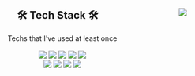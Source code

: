 
<div align="center">
  <a href="https://github.com/hyeokjin-eun">
    <img align="right" src="https://github-readme-stats.vercel.app/api?username=hyeokjin-eun&show_icons=true&theme=radical" />
  </a>
  
  🛠 Tech Stack 🛠 <br>
  ---
  Techs that I've used at least once <br><br>
  <a href="#"><img src="https://img.shields.io/badge/Java-E68A10?style=flat-square&logo=java&logoColor=white"/></a>
  <a href="#"><img src="https://img.shields.io/badge/Spring Boot-67AA3C?style=flat-square&logo=Spring Boot&logoColor=white"/></a>
  <a href="#"><img src="https://img.shields.io/badge/Mysql-3E6E93?style=flat-square&logo=Mysql&logoColor=black"/></a>
  <a href="#"><img src="https://img.shields.io/badge/Docker-228EE1?style=flat-square&logo=Docker&logoColor=white"/></a>
  <a href="#"><img src="https://img.shields.io/badge/Golnag-65CCD9?style=flat-square&logo=Go&logoColor=white"/></a>
  <br>
  <a href="#"><img src="https://img.shields.io/badge/Javascript-EAD41C?style=flat-square&logo=Javascript&logoColor=white"/></a>
  <a href="#"><img src="https://img.shields.io/badge/Linux-050407?style=flat-square&logo=Linux&logoColor=white"/></a>
  <a href="#"><img src="https://img.shields.io/badge/Git-E44C30?style=flat-square&logo=Git&logoColor=white"/></a>
  <a href="#"><img src="https://img.shields.io/badge/Elasticsearch-00B5AA?style=flat-square&logo=Elasticsearch&logoColor=white"/></a>
</div>

<!-- [![hyeokjin's GitHub stats](https://github-readme-stats.vercel.app/api?username=hyeokjin-eun)](https://github.com/anuraghazra/github-readme-stats) -->


<!-- ![hyeokjin's GitHub Stats](https://github-readme-stats.vercel.app/api?username=hyeokjun-eun&count_private=true&theme=aura&show_icons=true)-->

<!--
**hyeokjin-eun/hyeokjin-eun** is a ✨ _special_ ✨ repository because its `README.md` (this file) appears on your GitHub profile.

Here are some ideas to get you started:

- 🔭 I’m currently working on ...
- 🌱 I’m currently learning ...
- 👯 I’m looking to collaborate on ...
- 🤔 I’m looking for help with ...
- 💬 Ask me about ...
- 📫 How to reach me: ...
- 😄 Pronouns: ...
- ⚡ Fun fact: ...
-->
